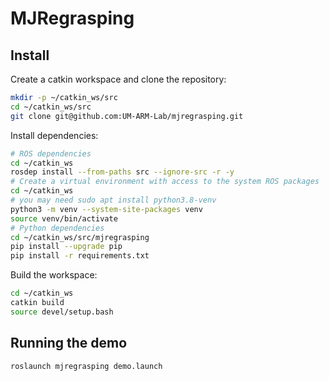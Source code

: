 # MJRegrasping


## Install

Create a catkin workspace and clone the repository:

```bash
mkdir -p ~/catkin_ws/src
cd ~/catkin_ws/src
git clone git@github.com:UM-ARM-Lab/mjregrasping.git
```

Install dependencies:

```bash
# ROS dependencies
cd ~/catkin_ws
rosdep install --from-paths src --ignore-src -r -y
# Create a virtual environment with access to the system ROS packages
cd ~/catkin_ws
# you may need sudo apt install python3.8-venv
python3 -m venv --system-site-packages venv
source venv/bin/activate
# Python dependencies
cd ~/catkin_ws/src/mjregrasping
pip install --upgrade pip
pip install -r requirements.txt
```

Build the workspace:

```bash
cd ~/catkin_ws
catkin build
source devel/setup.bash
```

## Running the demo

```bash
roslaunch mjregrasping demo.launch
```
